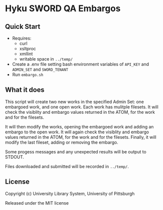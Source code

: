 # Hyku SWORD QA Embargos

## Quick Start

* Requires:
  * curl
  * xsltproc
  * xmllint
  * writable space in `../temp/`
* Create a .env file setting bash environment variables of `API_KEY` and `ADMIN_SET` and `SWORD_TENANT`
* Run `embargo.sh`

## What it does

This script will create two new works in the specified Admin Set: one embargoed work, and one open work.  Each work has mulitple filesets.  It will check the visiblity and embargo values returned in the ATOM, for the work and for the filesets.

It will then modify the works, opening the embargoed work and adding an embargo to the open work.  It will again check the visiblity and embargo values returned in the ATOM, for the work and for the filesets.  Finally, it will modify the last fileset, adding or removing the embargo.

Some progess messages and any unexpected results will be output to STDOUT.

Files downloaded and submitted will be recorded in `../temp/`.

## License

Copyright (c) University Library System, University of Pittsburgh

Released under the MIT license
